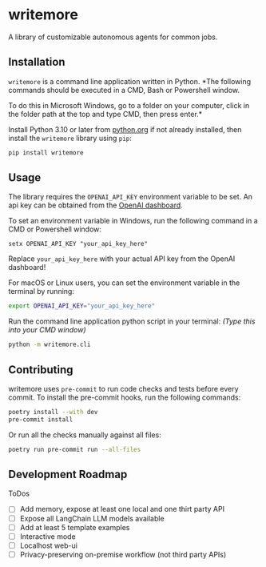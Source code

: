 # writemore

A library of customizable autonomous agents for common jobs.

## Installation

`writemore` is a command line application written in Python.
*The following commands should be executed in a CMD, Bash or Powershell window. 

To do this in Microsoft Windows, go to a folder on your computer, click in the folder path at the top and type CMD, then press enter.*

Install Python 3.10 or later from [python.org](https://www.python.org/downloads/) if not already installed, then install the `writemore` library using `pip`:

```bash
pip install writemore
```

## Usage

The library requires the `OPENAI_API_KEY` environment variable to be set. An api key can be obtained from
the [OpenAI dashboard](https://platform.openai.com/account/api-keys).

To set an environment variable in Windows, run the following command in a CMD or Powershell window:

```
setx OPENAI_API_KEY "your_api_key_here"
```

Replace `your_api_key_here` with your actual API key from the OpenAI dashboard!

For macOS or Linux users, you can set the environment variable in the terminal by running:

```bash
export OPENAI_API_KEY="your_api_key_here"
```

Run the command line application python script in your terminal:
*(Type this into your CMD window)*

```bash
python -m writemore.cli
```

## Contributing

writemore uses `pre-commit` to run code checks and tests before every commit. To install the pre-commit hooks, run the following commands:

```bash
poetry install --with dev
pre-commit install
```

Or run all the checks manually against all files:

```bash
poetry run pre-commit run --all-files
```

## Development Roadmap

ToDos

- [ ] Add memory, expose at least one local and one thirt party API
- [ ] Expose all LangChain LLM models available
- [ ] Add at least 5 template examples
- [ ] Interactive mode
- [ ] Localhost web-ui
- [ ] Privacy-preserving on-premise workflow (not third party APIs)
